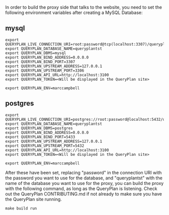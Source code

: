 
In order to build the proxy side that talks to the website, you need to set the following environment variables after creating a MySQL Database:

## mysql
```
export QUERYPLAN_LIVE_CONNECTION_URI=root:password@tcp(localhost:3307)/queryplantst
export QUERYPLAN_DATABASE_NAME=queryplantst
export QUERYPLAN_DBMS=mysql
export QUERYPLAN_BIND_ADDRESS=0.0.0.0
export QUERYPLAN_BIND_PORT=3307
export QUERYPLAN_UPSTREAM_ADDRESS=127.0.0.1
export QUERYPLAN_UPSTREAM_PORT=3306
export QUERYPLAN_API_URL=http://localhost:3100
export QUERYPLAN_TOKEN=<Will be displayed in the QueryPlan site>

export QUERYPLAN_ENV=marccampbell
```

## postgres

```
export QUERYPLAN_LIVE_CONNECTION_URI=postgres://root:password@localhost:5432/queryplantst
export QUERYPLAN_DATABASE_NAME=queryplantst
export QUERYPLAN_DBMS=postgres
export QUERYPLAN_BIND_ADDRESS=0.0.0.0
export QUERYPLAN_BIND_PORT=5433
export QUERYPLAN_UPSTREAM_ADDRESS=127.0.0.1
export QUERYPLAN_UPSTREAM_PORT=5432
export QUERYPLAN_API_URL=http://localhost:3100
export QUERYPLAN_TOKEN=<Will be displayed in the QueryPlan site>

export QUERYPLAN_ENV=marccampbell
```


After these have been set, replacing "password" in the connection URI with the password you want to use for the database, and "queryplantst" with the name of the database you want to use for the proxy, you can build the proxy with the following command, as long as the QueryPlan is listening. Check out the QueryPlan CONTRIBUTING.md if not already to make sure you have the QueryPlan site running.

```
make build run
```
